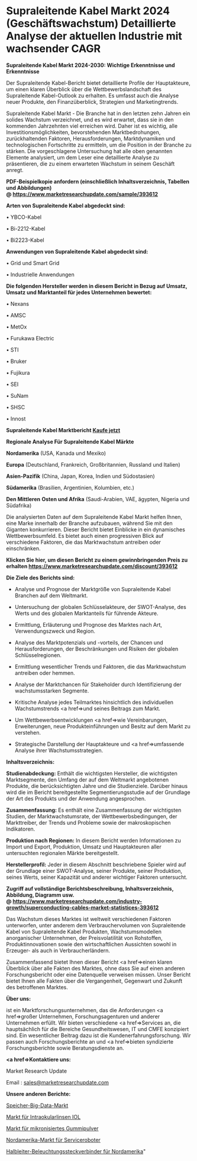 # Supraleitende Kabel Markt 2024 (Geschäftswachstum) Detaillierte Analyse der aktuellen Industrie mit wachsender CAGR

<strong>Supraleitende Kabel Markt 2024-2030: Wichtige Erkenntnisse und Erkenntnisse</strong>

Der Supraleitende Kabel-Bericht bietet detaillierte Profile der Hauptakteure, um einen klaren Überblick über die Wettbewerbslandschaft des Supraleitende Kabel-Outlook zu erhalten. Es umfasst auch die Analyse neuer Produkte, den Finanzüberblick, Strategien und Marketingtrends.

Supraleitende Kabel Markt - Die Branche hat in den letzten zehn Jahren ein solides Wachstum verzeichnet, und es wird erwartet, dass sie in den kommenden Jahrzehnten viel erreichen wird. Daher ist es wichtig, alle Investitionsmöglichkeiten, bevorstehenden Marktbedrohungen, zurückhaltenden Faktoren, Herausforderungen, Marktdynamiken und technologischen Fortschritte zu ermitteln, um die Position in der Branche zu stärken. Die vorgeschlagene Untersuchung hat alle oben genannten Elemente analysiert, um dem Leser eine detaillierte Analyse zu präsentieren, die zu einem erwarteten Wachstum in seinem Geschäft anregt.

<strong><b>PDF-Beispielkopie anfordern (einschließlich Inhaltsverzeichnis, Tabellen und Abbildungen) @ </b></strong><strong><a href=https://www.marketresearchupdate.com/sample/393612><strong>https://www.marketresearchupdate.com/sample/393612</u></a></strong></strong>

<strong>Arten von Supraleitende Kabel abgedeckt sind:</strong>

• YBCO-Kabel

• Bi-2212-Kabel

• Bi2223-Kabel

<strong>Anwendungen von Supraleitende Kabel abgedeckt sind:</strong>

• Grid und Smart Grid

• Industrielle Anwendungen

<strong>Die folgenden Hersteller werden in diesem Bericht in Bezug auf Umsatz, Umsatz und Marktanteil für jedes Unternehmen bewertet:</strong>

• Nexans

• AMSC

• MetOx

• Furukawa Electric

• STI

• Bruker

• Fujikura

• SEI

• SuNam

• SHSC

• Innost

<strong>Supraleitende Kabel Marktbericht <a href=https://www.marketresearchupdate.com/buynow/393612>Kaufe jetzt</a></strong>

<strong>Regionale Analyse Für Supraleitende Kabel Märkte</strong>

<strong>Nordamerika</strong> (USA, Kanada und Mexiko)

<strong>Europa</strong> (Deutschland, Frankreich, Großbritannien, Russland und Italien)

<strong>Asien-Pazifik</strong> (China, Japan, Korea, Indien und Südostasien)

<strong>Südamerika</strong> (Brasilien, Argentinien, Kolumbien, etc.)

<strong>Den Mittleren</strong> <strong>Osten und Afrika</strong> (Saudi-Arabien, VAE, ägypten, Nigeria und Südafrika)

Die analysierten Daten auf dem Supraleitende Kabel Markt helfen Ihnen, eine Marke innerhalb der Branche aufzubauen, während Sie mit den Giganten konkurrieren. Dieser Bericht bietet Einblicke in ein dynamisches Wettbewerbsumfeld. Es bietet auch einen progressiven Blick auf verschiedene Faktoren, die das Marktwachstum antreiben oder einschränken.

<strong>Klicken Sie hier, um diesen Bericht zu einem gewinnbringenden Preis zu erhalten
</strong><strong><a href=https://www.marketresearchupdate.com/discount/393612>https://www.marketresearchupdate.com/discount/393612</b></u></strong></a>

<strong>Die Ziele des Berichts sind:</strong>

- Analyse und Prognose der Marktgröße von Supraleitende Kabel Branchen auf dem Weltmarkt.

- Untersuchung der globalen Schlüsselakteure, der SWOT-Analyse, des Werts und des globalen Marktanteils für führende Akteure.

- Ermittlung, Erläuterung und Prognose des Marktes nach Art, Verwendungszweck und Region.

- Analyse des Marktpotenzials und -vorteils, der Chancen und Herausforderungen, der Beschränkungen und Risiken der globalen Schlüsselregionen.

- Ermittlung wesentlicher Trends und Faktoren, die das Marktwachstum antreiben oder hemmen.

- Analyse der Marktchancen für Stakeholder durch Identifizierung der wachstumsstarken Segmente.

- Kritische Analyse jedes Teilmarktes hinsichtlich des individuellen Wachstumstrends <a href=>und</a> seines Beitrags zum Markt.

- Um Wettbewerbsentwicklungen <a href=>wie</a> Vereinbarungen, Erweiterungen, neue Produkteinführungen und Besitz auf dem Markt zu verstehen.

- Strategische Darstellung der Hauptakteure und <a href=>umfas</a>sende Analyse ihrer Wachstumsstrategien.

<strong>Inhaltsverzeichnis:</strong>

<strong>Studienabdeckung:</strong> Enthält die wichtigsten Hersteller, die wichtigsten Marktsegmente, den Umfang der auf dem Weltmarkt angebotenen Produkte, die berücksichtigten Jahre und die Studienziele. Darüber hinaus wird die im Bericht bereitgestellte Segmentierungsstudie auf der Grundlage der Art des Produkts und der Anwendung angesprochen.

<strong>Zusammenfassung:</strong> Es enthält eine Zusammenfassung der wichtigsten Studien, der Marktwachstumsrate, der Wettbewerbsbedingungen, der Markttreiber, der Trends und Probleme sowie der makroskopischen Indikatoren.

<strong>Produktion nach Regionen:</strong> In diesem Bericht werden Informationen zu Import und Export, Produktion, Umsatz und Hauptakteuren aller untersuchten regionalen Märkte bereitgestellt.

<strong>Herstellerprofil:</strong> Jeder in diesem Abschnitt beschriebene Spieler wird auf der Grundlage einer SWOT-Analyse, seiner Produkte, seiner Produktion, seines Werts, seiner Kapazität und anderer wichtiger Faktoren untersucht.

<strong><b>Zugriff auf vollständige Berichtsbeschreibung, Inhaltsverzeichnis, Abbildung, Diagramm usw. @ </b></strong><strong><a href=https://www.marketresearchupdate.com/industry-growth/superconducting-cables-market-statistices-393612>https://www.marketresearchupdate.com/industry-growth/superconducting-cables-market-statistices-393612</a></strong>

Das Wachstum dieses Marktes ist weltweit verschiedenen Faktoren unterworfen, unter anderem dem Verbrauchervolumen von Supraleitende Kabel von Supraleitende Kabel Produkten, Wachstumsmodellen anorganischer Unternehmen, der Preisvolatilität von Rohstoffen, Produktinnovationen sowie den wirtschaftlichen Aussichten sowohl in Erzeuger- als auch in Verbraucherländern.

Zusammenfassend bietet Ihnen dieser Bericht <a href=>einen</a> klaren Überblick über alle Fakten des Marktes, ohne dass Sie auf einen anderen Forschungsbericht oder eine Datenquelle verweisen müssen. Unser Bericht bietet Ihnen alle Fakten über die Vergangenheit, Gegenwart und Zukunft des betroffenen Marktes.

<strong>Über uns:</strong>

 ist ein Marktforschungsunternehmen, das die Anforderungen <a href=>großer</a> Unternehmen, Forschungsagenturen und anderer Unternehmen erfüllt. Wir bieten verschiedene <a href=>Services</a> an, die hauptsächlich für die Bereiche Gesundheitswesen, IT und CMFE konzipiert sind. Ein wesentlicher Beitrag dazu ist die Kundenerfahrungsforschung. Wir passen auch Forschungsberichte an und <a href=>bieten</a> syndizierte Forschungsberichte sowie Beratungsdienste an.

<strong><a href=>Kontaktiere uns:</a></strong>

Market Research Update

Email : sales@marketresearchupdate.com

<strong>Unsere anderen Berichte:</strong>

<a href=https://www.linkedin.com/pulse/storage-big-data-market-2023-latest-trending>Speicher-Big-Data-Markt</a>

<a href=https://www.linkedin.com/pulse/intraocular-lens-iol-market-size-emerging-trends-consumption>Markt für Intraokularlinsen IOL</a>

<a href=https://www.linkedin.com/pulse/micronized-rubber-powder-market-sizing>Markt für mikronisiertes Gummipulver</a>

<a href=https://www.linkedin.com/pulse/north-america-service-robot-market-2023-manufacturers>Nordamerika-Markt für Serviceroboter</a>

<a href=https://www.linkedin.com/pulse/north-america-solid-state-lighting-connectors>Halbleiter-Beleuchtungssteckverbinder für Nordamerika</a>"
